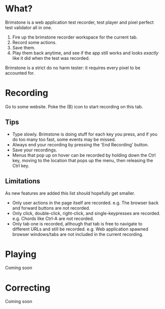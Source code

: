 
# What?

Brimstone is a web application test recorder, test player and pixel perfect test validator all in one.

1. Fire up the brimstone recorder workspace for the current tab.
2. Record some actions.
3. Save them.
4. Play them back anytime, and see if the app still works and looks *exactly* like it did when the test was recorded.

Brimstone is a strict do no harm tester: it requires every pixel to be accounted for.

# Recording

Go to some website. Poke the (B) icon to start recording on this tab.  

## Tips

* Type slowly. Brimstone is doing stuff for each key you press, and if you do too many too fast, some events may be missed. 
* Always end your recording by pressing the 'End Recording' button.
* Save your recordings.
* Menus that pop up on hover can be recorded by holding down the Ctrl key, moving to the location that pops up the menu, then releasing the Ctrl key.

## Limitations
As new features are added this list should hopefully get smaller.
 
* Only user actions in the page itself are recorded. e.g. The browser back and forward buttons are not recorded.
* Only click, double-click, right-click, and single-keypresses are recorded. e.g. Chords like Ctrl-A are not recorded.
* Only tab one is recorded, although that tab is free to navigate to different URLs and still be recorded. e.g. Web application spawned browser windows/tabs are not included in the current recording.

# Playing

Coming soon
# Correcting
Coming soon

